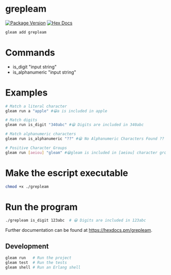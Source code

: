 # grepleam

[![Package Version](https://img.shields.io/hexpm/v/grepleam)](https://hex.pm/packages/grepleam)
[![Hex Docs](https://img.shields.io/badge/hex-docs-ffaff3)](https://hexdocs.pm/grepleam/)

```sh
gleam add grepleam
```
# Commands
- is_digit "input string"
- is_alphanumeric "input string"

# Examples
```sh
# Match a literal character
gleam run a "apple" #😀a is included in apple

# Match digits
gleam run is_digit "340abc" #😀 Digits are included in 340abc

# Match alphanumeric characters
gleam run is_alphanumeric "??" #😀 No Alphanumeric Characters Found ??

# Positive Character Groups
gleam run [aeiou] "gleam" #😀gleam is included in [aeiou] character group
```

# Make the escript executable
```sh
chmod +x ./grepleam
```

# Run the program
```sh
./grepleam is_digit 123abc  # 😀 Digits are included in 123abc
```

Further documentation can be found at <https://hexdocs.pm/grepleam>.

## Development

```sh
gleam run   # Run the project
gleam test  # Run the tests
gleam shell # Run an Erlang shell
```

